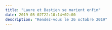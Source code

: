 ```yaml
---
title: "Laure et Bastien se marient enfin"
date: 2019-05-02T22:10:14+02:00
description: "Rendez-vous le 26 octobre 2019"
---
```

